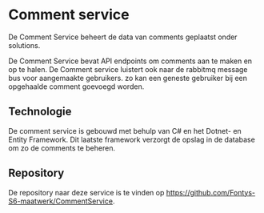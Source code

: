 # Comment service

De Comment Service beheert de data van comments geplaatst onder solutions.

De Comment Service bevat API endpoints om comments aan te maken en op te halen. De Comment service luistert ook naar de rabbitmq message bus voor aangemaakte gebruikers. zo kan een geneste gebruiker bij een opgehaalde comment goevoegd worden.

## Technologie

De comment service is gebouwd met behulp van C# en het Dotnet- en Entity Framework. Dit laatste framework verzorgt de opslag in de database om zo de comments te beheren.

## Repository

De repository naar deze service is te vinden op https://github.com/Fontys-S6-maatwerk/CommentService.
